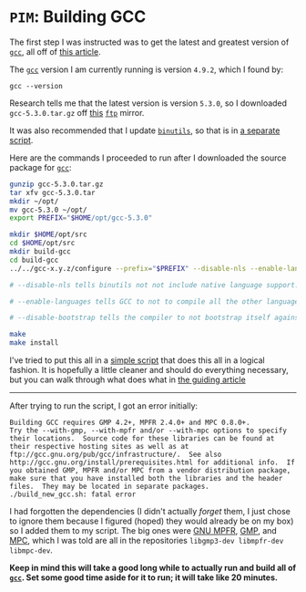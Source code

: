 `PIM`: Building GCC
================

The first step I was instructed was to get the latest and greatest version of [`gcc`][gcc], all off of [this article](http://wiki.osdev.org/Building_GCC). 

The [`gcc`][gcc] version I am currently running is version `4.9.2`, which I found by: 

```
gcc --version
```

Research tells me that the latest version is version `5.3.0`, so I downloaded `gcc-5.3.0.tar.gz` off [this](ftp://mirrors-usa.go-parts.com/gcc/releases/gcc-5.3.0/) [`ftp`][ftp] mirror. 

It was also recommended that I update [`binutils`][binutils], so that is in [a separate script](../build_new_binutils).

Here are the commands I proceeded to run after I downloaded the source package for [`gcc`][gcc]:

``` bash
gunzip gcc-5.3.0.tar.gz
tar xfv gcc-5.3.0.tar
mkdir ~/opt/
mv gcc-5.3.0 ~/opt/
export PREFIX="$HOME/opt/gcc-5.3.0"

mkdir $HOME/opt/src
cd $HOME/opt/src
mkdir build-gcc
cd build-gcc
../../gcc-x.y.z/configure --prefix="$PREFIX" --disable-nls --enable-languages=c,c++

# --disable-nls tells binutils not not include native language support. This is basically optional, but reduces dependencies and compile time. It will also result in English-language diagnostics, 

# --enable-languages tells GCC to not to compile all the other language frontends it supports, but only C (and optionally C++).

# --disable-bootstrap tells the compiler to not bootstrap itself against the current system compiler. This results in a much quicker compilation, but if the current and the new compiler differ too much in version, you will get a less robust compiler or weird errors. 

make
make install
```

I've tried to put this all in a [simple script](build_new_gcc.sh) that does this all in a logical fashion. It is hopefully a little cleaner and should do everything necessary, but you can walk through what does what in [the guiding article](http://wiki.osdev.org/Building_GCC)

-----

After trying to run the script, I got an error initially:

```
Building GCC requires GMP 4.2+, MPFR 2.4.0+ and MPC 0.8.0+.
Try the --with-gmp, --with-mpfr and/or --with-mpc options to specify
their locations.  Source code for these libraries can be found at
their respective hosting sites as well as at
ftp://gcc.gnu.org/pub/gcc/infrastructure/.  See also
http://gcc.gnu.org/install/prerequisites.html for additional info.  If
you obtained GMP, MPFR and/or MPC from a vendor distribution package,
make sure that you have installed both the libraries and the header
files.  They may be located in separate packages.
./build_new_gcc.sh: fatal error
```

I had forgotten the dependencies (I didn't actually _forget_ them, I just chose to ignore them because I figured (hoped) they would already be on my box) so I added them to my script. The big ones were [GNU MPFR][MPFR], [GMP], and [MPC], which I was told are all in the repositories `libgmp3-dev libmpfr-dev libmpc-dev`.


__Keep in mind this will take a good long while to actually run and build all of [`gcc`][gcc]. Set some good time aside for it to run; it will take like 20 minutes.__

[kernel]: https://en.wikipedia.org/wiki/Kernel_%28operating_system%29
[operating system]: https://en.wikipedia.org/wiki/Operating_system
[OSDev.org]: http://osdev.org 
[StewieOS]: https://github.com/Caleb1994/StewieOS
[GCC]: https://gcc.gnu.org/
[ftp]: https://en.wikipedia.org/wiki/File_Transfer_Protocol
[binutils]: https://www.gnu.org/software/binutils/
[MPFR]: http://www.mpfr.org/
[GMP]: https://gmplib.org/
[MPC]: http://multiprecision.org/